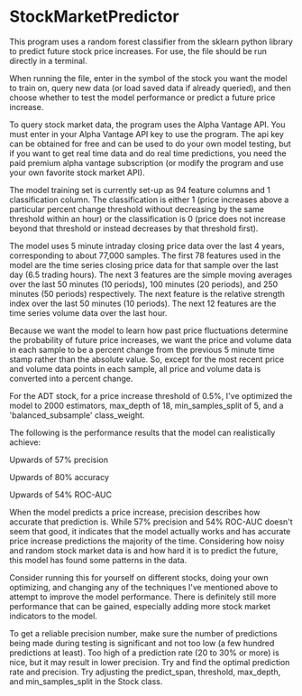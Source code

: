 # StockMarketPredictor

This program uses a random forest classifier from the sklearn python library to predict future stock price increases. For use, the file should be run directly in a terminal.

When running the file, enter in the symbol of the stock you want the model to train on, query new data (or load saved data if already queried), and then choose whether to test the model performance or predict a future price increase.

To query stock market data, the program uses the Alpha Vantage API. You must enter in your Alpha Vantage API key to use the program. The api key can be obtained for free and can be used to do your own model testing, but if you want to get real time data and do real time predictions, you need the paid premium alpha vantage subscription (or modify the program and use your own favorite stock market API).

The model training set is currently set-up as 94 feature columns and 1 classification column. The classification is either 1 (price increases above a particular percent change threshold without decreasing by the same threshold within an hour) or the classification is 0 (price does not increase beyond that threshold or instead decreases by that threshold first).

The model uses 5 minute intraday closing price data over the last 4 years, corresponding to about 77,000 samples. The first 78 features used in the model are the time series closing price data for that sample over the last day (6.5 trading hours). The next 3 features are the simple moving averages over the last 50 minutes (10 periods), 100 minutes (20 periods), and 250 minutes (50 periods) respectively. The next feature is the relative strength index over the last 50 minutes (10 periods). The next 12 features are the time series volume data over the last hour.

Because we want the model to learn how past price fluctuations determine the probability of future price increases, we want the price and volume data in each sample to be a percent change from the previous 5 minute time stamp rather than the absolute value. So, except for the most recent price and volume data points in each sample, all price and volume data is converted into a percent change.

For the ADT stock, for a price increase threshold of 0.5%, I've optimized the model to 2000 estimators, max_depth of 18, min_samples_split of 5, and a 'balanced_subsample' class_weight.

The following is the performance results that the model can realistically achieve:

Upwards of 57% precision

Upwards of 80% accuracy

Upwards of 54% ROC-AUC

When the model predicts a price increase, precision describes how accurate that prediction is. While 57% precision and 54% ROC-AUC doesn't seem that good, it indicates that the model actually works and has accurate price increase predictions the majority of the time. Considering how noisy and random stock market data is and how hard it is to predict the future, this model has found some patterns in the data.

Consider running this for yourself on different stocks, doing your own optimizing, and changing any of the techniques I've mentioned above to attempt to improve the model performance. There is definitely still more performance that can be gained, especially adding more stock market indicators to the model.

To get a reliable precision number, make sure the number of predictions being made during testing is significant and not too low (a few hundred predictions at least). Too high of a prediction rate (20 to 30% or more) is nice, but it may result in lower precision. Try and find the optimal prediction rate and precision. Try adjusting the predict_span, threshold, max_depth, and min_samples_split in the Stock class.
